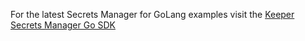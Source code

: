 For the latest Secrets Manager for GoLang examples visit the [Keeper Secrets Manager Go SDK](https://github.com/Keeper-Security/secrets-manager-go/tree/master/example)
